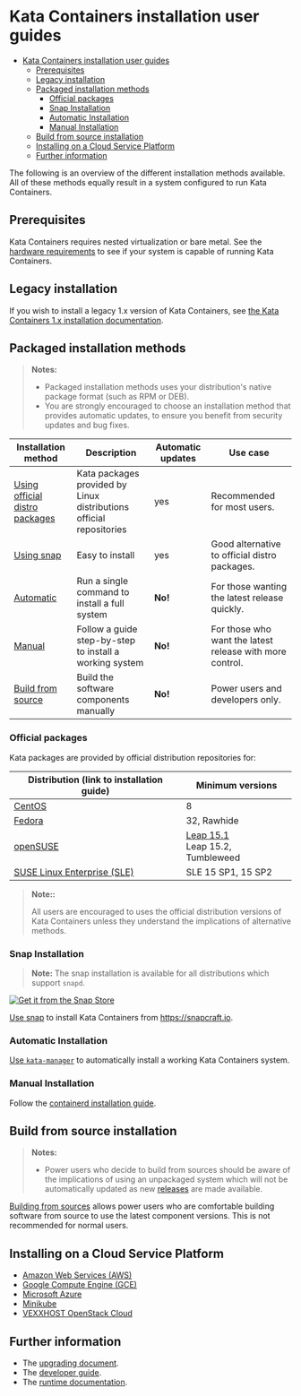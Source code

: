 # Kata Containers installation user guides

* [Kata Containers installation user guides](#kata-containers-installation-user-guides)
    * [Prerequisites](#prerequisites)
    * [Legacy installation](#legacy-installation)
    * [Packaged installation methods](#packaged-installation-methods)
        * [Official packages](#official-packages)
        * [Snap Installation](#snap-installation)
        * [Automatic Installation](#automatic-installation)
        * [Manual Installation](#manual-installation)
    * [Build from source installation](#build-from-source-installation)
    * [Installing on a Cloud Service Platform](#installing-on-a-cloud-service-platform)
    * [Further information](#further-information)

The following is an overview of the different installation methods available. All of these methods equally result
in a system configured to run Kata Containers.

## Prerequisites

Kata Containers requires nested virtualization or bare metal.
See the
[hardware requirements](/src/runtime/README.md#hardware-requirements)
to see if your system is capable of running Kata Containers.

## Legacy installation

If you wish to install a legacy 1.x version of Kata Containers, see
[the Kata Containers 1.x installation documentation](https://github.com/kata-containers/documentation/tree/master/install/).

## Packaged installation methods

> **Notes:**
>
> - Packaged installation methods uses your distribution's native package format (such as RPM or DEB).
> - You are strongly encouraged to choose an installation method that provides
>   automatic updates, to ensure you benefit from security updates and bug fixes.

| Installation method                                  | Description                                                         | Automatic updates | Use case                                                 |
|------------------------------------------------------|---------------------------------------------------------------------|-------------------|----------------------------------------------------------|
| [Using official distro packages](#official-packages) | Kata packages provided by Linux distributions official repositories | yes               | Recommended for most users.                              |
| [Using snap](#snap-installation)                     | Easy to install                                                     | yes               | Good alternative to official distro packages.            |
| [Automatic](#automatic-installation)                 | Run a single command to install a full system                       | **No!**           | For those wanting the latest release quickly.            |
| [Manual](#manual-installation)                       | Follow a guide step-by-step to install a working system             | **No!**           | For those who want the latest release with more control. |
| [Build from source](#build-from-source-installation) | Build the software components manually                              | **No!**           | Power users and developers only.                         |

### Official packages

Kata packages are provided by official distribution repositories for:

| Distribution (link to installation guide)                | Minimum versions                                                               |
|----------------------------------------------------------|--------------------------------------------------------------------------------|
| [CentOS](centos-installation-guide.md)                   | 8                                                                              |
| [Fedora](fedora-installation-guide.md)                   | 32, Rawhide                                                                    |
| [openSUSE](opensuse-installation-guide.md)               | [Leap 15.1](opensuse-leap-15.1-installation-guide.md)<br>Leap 15.2, Tumbleweed |
| [SUSE Linux Enterprise (SLE)](sle-installation-guide.md) | SLE 15 SP1, 15 SP2                                                             |

> **Note::**
>
> All users are encouraged to uses the official distribution versions of Kata
> Containers unless they understand the implications of alternative methods.

### Snap Installation

> **Note:** The snap installation is available for all distributions which support `snapd`.

[![Get it from the Snap Store](https://snapcraft.io/static/images/badges/en/snap-store-black.svg)](https://snapcraft.io/kata-containers)

[Use snap](snap-installation-guide.md) to install Kata Containers from https://snapcraft.io.

### Automatic Installation

[Use `kata-manager`](/utils/README.md) to automatically install a working Kata Containers system.

### Manual Installation

Follow the [containerd installation guide](container-manager/containerd/containerd-install.md).

## Build from source installation

> **Notes:**
>
> - Power users who decide to build from sources should be aware of the
>   implications of using an unpackaged system which will not be automatically
>   updated as new [releases](../Stable-Branch-Strategy.md) are made available.

[Building from sources](../Developer-Guide.md#initial-setup)  allows power users
who are comfortable building software from source to use the latest component
versions. This is not recommended for normal users.

## Installing on a Cloud Service Platform

* [Amazon Web Services (AWS)](aws-installation-guide.md)
* [Google Compute Engine (GCE)](gce-installation-guide.md)
* [Microsoft Azure](azure-installation-guide.md)
* [Minikube](minikube-installation-guide.md)
* [VEXXHOST OpenStack Cloud](vexxhost-installation-guide.md)

## Further information

* The [upgrading document](../Upgrading.md).
* The [developer guide](../Developer-Guide.md).
* The [runtime documentation](../../src/runtime/README.md).
